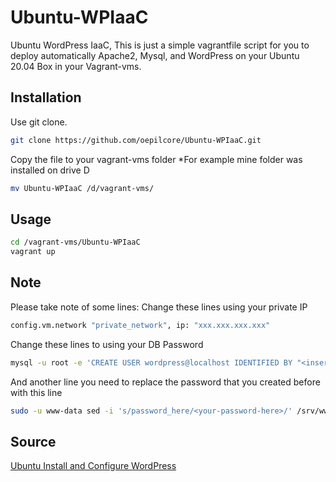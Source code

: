 # Ubuntu-WPIaaC

Ubuntu WordPress IaaC, This is just a simple vagrantfile script for you to deploy automatically Apache2, Mysql, and WordPress on your Ubuntu 20.04 Box in your Vagrant-vms.

## Installation

Use git clone.
```bash
git clone https://github.com/oepilcore/Ubuntu-WPIaaC.git
```
Copy the file to your vagrant-vms folder
*For example mine folder was installed on drive D
```bash
mv Ubuntu-WPIaaC /d/vagrant-vms/
```

## Usage

```bash
cd /vagrant-vms/Ubuntu-WPIaaC
vagrant up
```

## Note

Please take note of some lines:
Change these lines using your private IP
```bash
config.vm.network "private_network", ip: "xxx.xxx.xxx.xxx"
```

Change these lines to using your DB Password
```bash
mysql -u root -e 'CREATE USER wordpress@localhost IDENTIFIED BY "<insert your password here>";'
```

And another line you need to replace the password that you created before with this line
```bash
sudo -u www-data sed -i 's/password_here/<your-password-here>/' /srv/www/wordpress/wp-config.php
```

## Source
[Ubuntu Install and Configure WordPress](https://discourse.ubuntu.com/t/install-and-configure-wordpress/13959)
